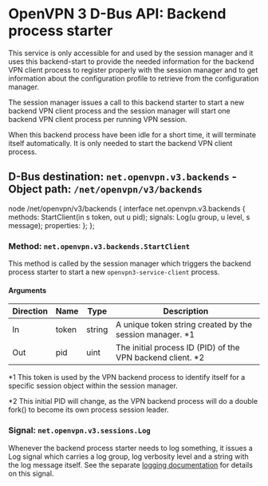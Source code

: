OpenVPN 3 D-Bus API: Backend process starter
=============================================

This service is only accessible for and used by the session manager and it uses
this backend-start to provide the needed information for the backend VPN
client process to register properly with the session manager and to get
information about the configuration profile to retrieve from the configuration
manager.

The session manager issues a call to this backend starter to
start a new backend VPN client process and the session manager will start
one backend VPN client process per running VPN session.

When this backend process have been idle for a short time, it will
terminate itself automatically. It is only needed to start the backend
VPN client process.


D-Bus destination: `net.openvpn.v3.backends` \- Object path: `/net/openvpn/v3/backends`
---------------------------------------------------------------------------------------

node /net/openvpn/v3/backends {
  interface net.openvpn.v3.backends {
    methods:
      StartClient(in  s token,
                  out u pid);
    signals:
      Log(u group,
          u level,
          s message);
    properties:
  };
};


### Method: `net.openvpn.v3.backends.StartClient`

This method is called by the session manager which triggers the
backend process starter to start a new `openvpn3-service-client`
process.

#### Arguments

| Direction | Name         | Type        | Description                                                |
|-----------|--------------|-------------|------------------------------------------------------------|
| In        | token        | string      | A unique token string created by the session manager. *1   |
| Out       | pid          | uint        | The initial process ID (PID) of the VPN backend client. *2 |

*1 This token is used by the VPN backend process to identify itself
 for a specific session object within the session manager.

*2 This initial PID will change, as the VPN backend process will do a
 double fork() to become its own process session leader.


### Signal: `net.openvpn.v3.sessions.Log`

Whenever the backend process starter needs to log something, it issues
a Log signal which carries a log group, log verbosity level and a
string with the log message itself. See the separate [logging
documentation](dbus-logging.md) for details on this signal.

